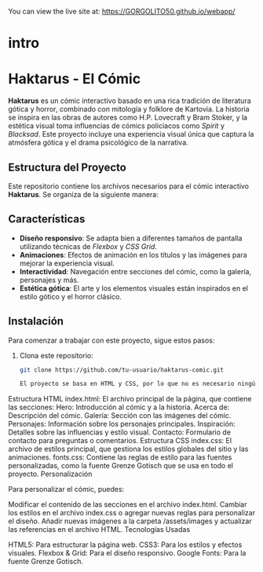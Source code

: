 You can view the live site at: https://GORGOLITO50.github.io/webapp/
# intro 
# Haktarus - El Cómic

**Haktarus** es un cómic interactivo basado en una rica tradición de literatura gótica y horror, combinado con mitología y folklore de Kartovia. La historia se inspira en las obras de autores como H.P. Lovecraft y Bram Stoker, y la estética visual toma influencias de cómics policiacos como *Spirit* y *Blacksad*. Este proyecto incluye una experiencia visual única que captura la atmósfera gótica y el drama psicológico de la narrativa.

## Estructura del Proyecto

Este repositorio contiene los archivos necesarios para el cómic interactivo **Haktarus**. Se organiza de la siguiente manera:

## Características

- **Diseño responsivo**: Se adapta bien a diferentes tamaños de pantalla utilizando técnicas de *Flexbox* y *CSS Grid*.
- **Animaciones**: Efectos de animación en los títulos y las imágenes para mejorar la experiencia visual.
- **Interactividad**: Navegación entre secciones del cómic, como la galería, personajes y más.
- **Estética gótica**: El arte y los elementos visuales están inspirados en el estilo gótico y el horror clásico.

## Instalación

Para comenzar a trabajar con este proyecto, sigue estos pasos:

1. Clona este repositorio:

   ```bash
   git clone https://github.com/tu-usuario/haktarus-comic.git

   El proyecto se basa en HTML y CSS, por lo que no es necesario ningún software adicional para ejecutarlo. Sin embargo, si deseas realizar modificaciones o agregar más contenido, puedes hacerlo directamente editando los archivos HTML y CSS.

Estructura HTML
index.html: El archivo principal de la página, que contiene las secciones:
Hero: Introducción al cómic y a la historia.
Acerca de: Descripción del cómic.
Galería: Sección con las imágenes del cómic.
Personajes: Información sobre los personajes principales.
Inspiración: Detalles sobre las influencias y estilo visual.
Contacto: Formulario de contacto para preguntas o comentarios.
Estructura CSS
index.css: El archivo de estilos principal, que gestiona los estilos globales del sitio y las animaciones.
fonts.css: Contiene las reglas de estilo para las fuentes personalizadas, como la fuente Grenze Gotisch que se usa en todo el proyecto.
Personalización

Para personalizar el cómic, puedes:

Modificar el contenido de las secciones en el archivo index.html.
Cambiar los estilos en el archivo index.css o agregar nuevas reglas para personalizar el diseño.
Añadir nuevas imágenes a la carpeta /assets/images y actualizar las referencias en el archivo HTML.
Tecnologías Usadas

HTML5: Para estructurar la página web.
CSS3: Para los estilos y efectos visuales.
Flexbox & Grid: Para el diseño responsivo.
Google Fonts: Para la fuente Grenze Gotisch.



